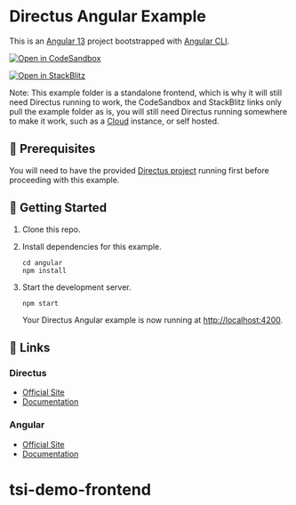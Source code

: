 # Directus Angular Example

This is an [Angular 13](https://angular.io) project bootstrapped with [Angular CLI](https://github.com/angular/angular-cli).

[![Open in CodeSandbox](https://codesandbox.io/static/img/play-codesandbox.svg)](https://codesandbox.io/s/github/directus/examples/tree/main/angular)

[![Open in StackBlitz](https://developer.stackblitz.com/img/open_in_stackblitz.svg)](https://stackblitz.com/github/directus/examples/tree/main/angular)

Note: This example folder is a standalone frontend, which is why it will still need Directus running to work, the CodeSandbox and StackBlitz links only pull the example folder as is, you will still need Directus running somewhere to make it work, such as a [Cloud](https://directus.cloud/) instance, or self hosted.

## 📌 Prerequisites

You will need to have the provided [Directus project](../directus) running first before proceeding with this example.

## 🚀 Getting Started

1. Clone this repo.

2. Install dependencies for this example.

   ```shell
   cd angular
   npm install
   ```

3. Start the development server.

   ```shell
   npm start
   ```

   Your Directus Angular example is now running at <http://localhost:4200>.

## 🔗 Links

### Directus

- [Official Site](https://directus.io)
- [Documentation](https://docs.directus.io)

### Angular

- [Official Site](https://angular.io)
- [Documentation](https://angular.io/docs)
# tsi-demo-frontend
